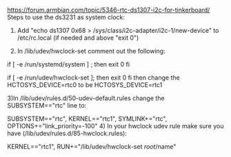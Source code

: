 https://forum.armbian.com/topic/5346-rtc-ds1307-i2c-for-tinkerboard/
Steps to use the ds3231 as system clock:

 

1) Add "echo ds1307 0x68 > /sys/class/i2c-adapter/i2c-1/new-device" to /etc/rc.local (if needed and above "exit 0")

2) In /lib/udev/hwclock-set comment out the following:

if [ -e /run/systemd/system ] ; then
    exit 0
fi

if [ -e /run/udev/hwclock-set ]; then
    exit 0
fi
then change the HCTOSYS_DEVICE=rtc0 to be HCTOSYS_DEVICE=rtc1

3)In /lib/udev/rules.d/50-udev-default.rules change the SUBSYSTEM=="rtc" line to:

SUBSYSTEM=="rtc", KERNEL=="rtc1", SYMLINK+="rtc", OPTIONS+="link_priority=-100"
4) In your hwclock udev rule make sure you have (/lib/udev/rules.d/85-hwclock.rules):

KERNEL=="rtc1", RUN+="/lib/udev/hwclock-set $root/$name"
